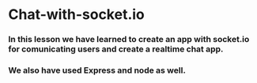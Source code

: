 # Chat-with-socket.io

### In this lesson we have learned to create an app with socket.io for comunicating users and create a realtime chat app.
### We also have used Express and node as well.
